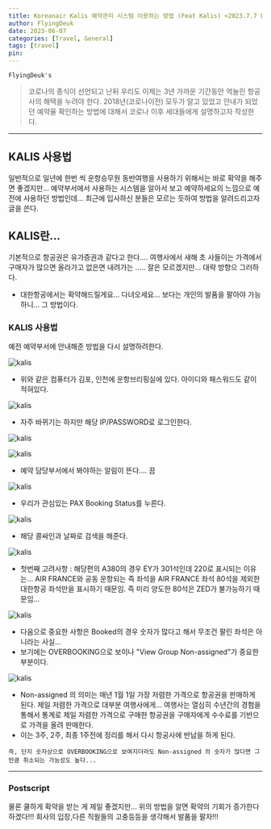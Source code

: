 ```yaml
---
title: Koreanair Kalis 예약관리 시스템 이용하는 방법 (Feat Kalis) <2023.7.7 Updated>
author: FlyingDeuk
date: 2023-06-07
categories: [Travel, General]
tags: [travel]
pin:
---
```


`FlyingDeuk's`
> 코로나의 종식이 선언되고 난뒤 우리도 이제는 3년 가까운 기간동안 억눌린 항공사의 해택을 누려야 한다. 2018년(코로나이전) 모두가 알고 있었고 안내가 되었던 예약율 확인하는 방법에 대해서 코로나 이후 세대들에게 설명하고자 작성한다.

-------

## KALIS 사용법
일반적으로 일년에 한번 씩 운항승무원 동반여행을 사용하기 위해서는 바로 확약을 해주면 좋겠지만... 예약부서에서 사용하는 시스템을 알아서 보고 예약하세요의 느낌으로 예전에 사용하던 방법인데... 최근에 입사하신 분들은 모르는 듯하여 방법을 알려드리고자 글을 쓴다.

## KALIS란...
기본적으로 항공권은 유가증권과 같다고 한다.... 여행사에서 새해 초 사들이는 가격에서 구매자가 많으면 올라가고 없은면 내려가는 ..... 잘은 모르겠지만... 대략 방향으 그러하다.
- 대한항공에서는 확약해드릴게요... 다녀오세요... 보다는 개인의 발품을 팔아야 가능하니... 그 방법이다.

### KALIS 사용법
예전 예약부서에 안내해준 방법을 다시 설명하려한다. 

![kalis](/img/kalis0.jpeg)
- 위와 같은 컴퓨터가 김포, 인천에 운항브리핑실에 있다. 아이디와 패스워드도 같이 적혀있다.


![kalis](/img/kalis2.jpeg)
- 자주 바뀌기는 하지만 해당 IP/PASSWORD로 로그인한다.

![kalis](/img/kalis3.jpeg)

![kalis](/img/kalis4.jpeg)

- 예약 담당부서에서 봐야하는 알림이 뜬다.... 끔

![kalis](/img/kalis5.jpeg)
- 우리가 관심있는 PAX Booking Status를 누른다.

![kalis](/img/kalis6.jpeg)
- 해당 콜싸인과 날짜로 검색을 해준다. 

![kalis](/img/kalis9.jpeg)
- 첫번째 고려사항 : 해당편의 A380의 경우 EY가 301석인데 220로 표시되는 이유는... AIR FRANCE와 공동 운항되는 즉 좌석을 AIR FRANCE 좌석 80석을 제외한 대한항공 좌석만을 표시하기 때문임. 즉 미리 양도한 80석은 ZED가 불가능하기 때문임...

![kalis](/img/kalis7.jpeg)
- 다음으로 중요한 사항은 Booked의 경우 숫자가 많다고 해서 무조건 팔린 좌석은 아니라는 사실...
- 보기에는 OVERBOOKING으로 보이나 "View Group Non-assigned"가 중요한 부분이다.


![kalis](/img/kailis8.jpeg)
- Non-assigned 의 의미는 매년 1월 1일 가장 저렴한 가격으로 항공권을 판매하게 된다. 제일 저렴한 가격으로 대부분 여행사에게... 여행사는 열심히 수년간의 경험을 통해서 통계로 제일 저렴한 가격으로 구매한 항공권을 구매자에게 수수료를 기반으로 가격을 올려 판매한다.
- 이는 3주, 2주, 최종 1주전에 정리를 해서 다시 항공사에 반납을 하게 된다.

`즉, 단지 숫자상으로 OVERBOOKING으로 보여지더라도 Non-assigned 의 숫자가 많다면 그만큼 취소되는 가능성도 높다...`

----------

### Postscript
물론 쿨하게 확약을 받는 게 제일 좋겠지만... 위의 방법을 알면 확약의 기회가 증가한다 하겠다!!!
회사의 입장,다른 직웓들의 고충등등을 생각해서 발품을 팔자!!!







   
